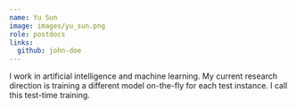 ```yaml
---
name: Yu Sun
image: images/yu_sun.png
role: postdocs
links:
  github: john-doe
---
```


I work in artificial intelligence and machine learning. My current research direction is training a different model on-the-fly for each test instance. I call this test-time training.
